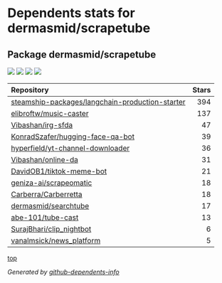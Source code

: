 # Dependents stats for dermasmid/scrapetube

## Package dermasmid/scrapetube

[![](https://img.shields.io/static/v1?label=Used%20by&message=13&color=informational&logo=slickpic)](https://github.com/dermasmid/scrapetube/network/dependents)
[![](https://img.shields.io/static/v1?label=Used%20by%20(public)&message=13&color=informational&logo=slickpic)](https://github.com/dermasmid/scrapetube/network/dependents)
[![](https://img.shields.io/static/v1?label=Used%20by%20(private)&message=-13&color=informational&logo=slickpic)](https://github.com/dermasmid/scrapetube/network/dependents)
[![](https://img.shields.io/static/v1?label=Used%20by%20(stars)&message=17&color=informational&logo=slickpic)](https://github.com/dermasmid/scrapetube/network/dependents)

| Repository | Stars  |
| :--------  | -----: |
|[steamship-packages/langchain-production-starter](https://github.com/steamship-packages/langchain-production-starter) | 394 |
|[elibroftw/music-caster](https://github.com/elibroftw/music-caster) | 137 |
|[Vibashan/irg-sfda](https://github.com/Vibashan/irg-sfda) | 47 |
|[KonradSzafer/hugging-face-qa-bot](https://github.com/KonradSzafer/hugging-face-qa-bot) | 39 |
|[hyperfield/yt-channel-downloader](https://github.com/hyperfield/yt-channel-downloader) | 36 |
|[Vibashan/online-da](https://github.com/Vibashan/online-da) | 31 |
|[DavidOB1/tiktok-meme-bot](https://github.com/DavidOB1/tiktok-meme-bot) | 21 |
|[geniza-ai/scrapeomatic](https://github.com/geniza-ai/scrapeomatic) | 18 |
|[Carberra/Carberretta](https://github.com/Carberra/Carberretta) | 18 |
|[dermasmid/searchtube](https://github.com/dermasmid/searchtube) | 17 |
|[abe-101/tube-cast](https://github.com/abe-101/tube-cast) | 13 |
|[SurajBhari/clip_nightbot](https://github.com/SurajBhari/clip_nightbot) | 6 |
|[vanalmsick/news_platform](https://github.com/vanalmsick/news_platform) | 5 |

[top](#main)

_Generated by [github-dependents-info](https://github.com/nvuillam/github-dependents-info)_
